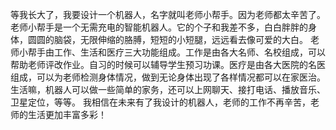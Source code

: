 等我长大了，我要设计一个机器人，名字就叫老师小帮手。因为老师都太辛苦了。
老师小帮手是一个无需充电的智能机器人。它的个子和我差不多，白白胖胖的身体，圆圆的脑袋，无限伸缩的胳膊，短短的小短腿，远远看去像可爱的大白。
老师小帮手由工作、生活和医疗三大功能组成。工作是由各大名师、名校组成，可以帮助老师评改作业。自习的时候可以辅导学生预习功课。医疗是由各大医院的名医组成，可以为老师检测身体情况，做到无论身体出现了各样情况都可以在家医治。生活嘛，机器人可以做一些简单的家务，还可以上网聊天、接打电话、播放音乐、卫星定位，等等。
我相信在未来有了我设计的机器人，老师的工作不再辛苦，老师的生活更加丰富多彩！